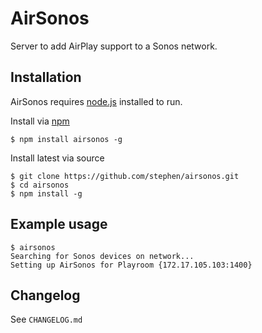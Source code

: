 AirSonos
========

Server to add AirPlay support to a Sonos network.

Installation
------------

AirSonos requires [node.js](http://nodejs.org) installed to run.

Install via [npm](https://www.npmjs.org)
```
$ npm install airsonos -g
```

Install latest via source
```
$ git clone https://github.com/stephen/airsonos.git
$ cd airsonos
$ npm install -g
```

Example usage
-------------
```
$ airsonos
Searching for Sonos devices on network...
Setting up AirSonos for Playroom {172.17.105.103:1400}
```

Changelog
---------

See ```CHANGELOG.md```